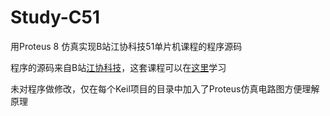 # Study-C51
用Proteus 8 仿真实现B站江协科技51单片机课程的程序源码

程序的源码来自B站[江协科技](https://space.bilibili.com/383400717)，这套课程可以在[这里](https://www.bilibili.com/video/BV1Mb411e7re/)学习

未对程序做修改，仅在每个Keil项目的目录中加入了Proteus仿真电路图方便理解原理
